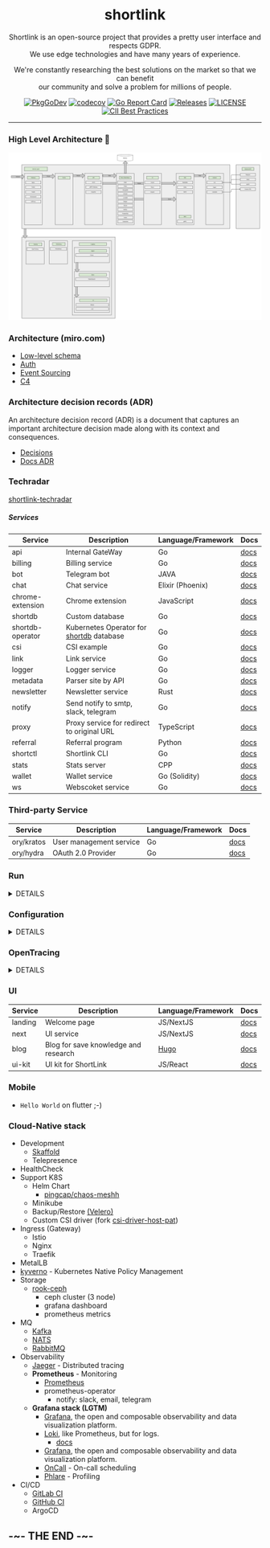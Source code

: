 <div align="center">

# shortlink

Shortlink is an open-source project that provides a pretty user interface and respects GDPR.   
We use edge technologies and have many years of experience.  

We're constantly researching the best solutions on the market so that we can benefit  
our community and solve a problem for millions of people.

[![PkgGoDev](https://pkg.go.dev/badge/mod/github.com/batazor/shortlink)](https://pkg.go.dev/mod/github.com/batazor/shortlink)
[![codecov](https://codecov.io/gh/batazor/shortlink/branch/main/graph/badge.svg?token=Wxz5bI4QzF)](https://codecov.io/gh/batazor/shortlink)
[![Go Report Card](https://goreportcard.com/badge/github.com/batazor/shortlink)](https://goreportcard.com/report/github.com/batazor/shortlink)
[![Releases](https://img.shields.io/github/release-pre/batazor/shortlink.svg)](https://github.com/batazor/shortlink/releases)
[![LICENSE](https://img.shields.io/github/license/batazor/shortlink.svg)](https://github.com/batazor/shortlink/blob/main/LICENSE)
[![CII Best Practices](https://bestpractices.coreinfrastructure.org/projects/3510/badge)](https://bestpractices.coreinfrastructure.org/projects/3510)

</div>

<hr />

### High Level Architecture 🚀

![shortlink-architecture](./docs/shortlink-architecture.png)

### Architecture (miro.com)

- [Low-level schema](https://miro.com/app/board/o9J_laImQpo=/)
- [Auth](https://miro.com/app/board/o9J_lA5Wmhg=/)
- [Event Sourcing](https://miro.com/app/board/o9J_l-6o1U0=/)
- [C4](./docs/c4)

### Architecture decision records (ADR)

An architecture decision record (ADR) is a document that captures an important architecture decision 
made along with its context and consequences.

+ [Decisions](./docs/architecture/decisions)
+ [Docs ADR](https://github.com/joelparkerhenderson/architecture-decision-record)

### Techradar

[shortlink-techradar](https://radar.thoughtworks.com/?sheetId=https://raw.githubusercontent.com/batazor/shortlink/main/docs/thoughtworks.radar.csv)

##### Services

| Service           | Description                                                           | Language/Framework        | Docs                                                     |
|-------------------|-----------------------------------------------------------------------|---------------------------|----------------------------------------------------------|
| api               | Internal GateWay                                                      | Go                        | [docs](./internal/services/api/README.md)                |
| billing           | Billing service                                                       | Go                        | [docs](./internal/services/billing/README.md)            |
| bot               | Telegram bot                                                          | JAVA                      | [docs](./internal/services/bot/README.md)                |
| chat              | Chat service                                                          | Elixir (Phoenix)          | [docs](./internal/services/chat/README.md)               |
| chrome-extension  | Chrome extension                                                      | JavaScript                | [docs](internal/extension/chrome-extension/README.md)   |
| shortdb           | Custom database                                                       | Go                        | [docs](./pkg/shortdb/README.md)                          |
| shortdb-operator  | Kubernetes Operator for [shortdb]((./pkg/shortdb/README.md)) database | Go                        | [docs](./pkg/shortdb-operator/README.md)                 |
| csi               | CSI example                                                           | Go                        | [docs](./internal/services/csi/README.md)                |
| link              | Link service                                                          | Go                        | [docs](./internal/services/api/README.md)                |
| logger            | Logger service                                                        | Go                        | [docs](./internal/services/logger/README.md)             |
| metadata          | Parser site by API                                                    | Go                        | [docs](./internal/services/metadata/README.md)           |
| newsletter        | Newsletter service                                                    | Rust                      | [docs](./internal/services/newsletter/README.md)         |
| notify            | Send notify to smtp, slack, telegram                                  | Go                        | [docs](./internal/services/notify/README.md)             |
| proxy             | Proxy service for redirect to original URL                            | TypeScript                | [docs](./internal/services/proxy/README.md)              |
| referral          | Referral program                                                      | Python                    | [docs](./internal/services/referral/README.md)           |
| shortctl          | Shortlink CLI                                                         | Go                        | [docs](./internal/services/cli/README.md)                |
| stats             | Stats server                                                          | CPP                       | [docs](./internal/services/stats/README.md)              |
| wallet            | Wallet service                                                        | Go (Solidity)             | [docs](./internal/services/wallet/README.md)             |
| ws                | Webscoket service                                                     | Go                        | [docs](./internal/services/ws/README.md)                 |

### Third-party Service

| Service                 | Description                                                           | Language/Framework        | Docs                                             |
|-------------------------|-----------------------------------------------------------------------|---------------------------|--------------------------------------------------|
| ory/kratos              | User management service                                               | Go                        | [docs](https://www.ory.sh/kratos/docs/)          |
| ory/hydra               | OAuth 2.0 Provider                                                    | Go                        | [docs](https://www.ory.sh/keto/docs/)            |

### Run

<details><summary>DETAILS</summary>
<p>

##### Require

###### Install GIT sub-repository

```
git submodule update --init --recursive
```

##### docker compose

###### For run
```
make run
```

###### For down
```
make down
```


##### Kubernetes (1.21+)

###### For run
```
make minikube-up
make helm-shortlink-up
```

###### For down
```
make minikube-down
```

##### Skaffold [(link)](https://skaffold.dev/)

###### For run
```
make skaffold-init
make skaffold-up
```

###### For down
```
make skaffold-down
```

###### Debug mode
```
make skaffold-debug
```

</p>
</details>

### Configuration

<details><summary>DETAILS</summary>
<p>

##### [12 factors: ENV](https://12factor.net/config)

[View ENV Variables](./docs/env.md)

</p>
</details>

### OpenTracing

<details><summary>DETAILS</summary>
<p>

![http_add_link](./docs/opentracing_add_link.png)

</p>
</details>

### UI

| Service   | Description                          | Language/Framework        | Docs                                           |
|-----------|--------------------------------------|---------------------------|------------------------------------------------|
| landing   | Welcome page                         | JS/NextJS                 | [docs](./ui/landing/README.md)                 |
| next      | UI service                           | JS/NextJS                 | [docs](./ui/next/README.md)                    |
| blog      | Blog for save knowledge and research | [Hugo](https://gohugo.io) | [docs](https://batazor.github.io/shortlink/)   |
| ui-kit    | UI kit for ShortLink                 | JS/React                  | [docs](./ui/ui-kit/README.md)                  |

### Mobile

+ `Hello World` on flutter ;-)

### Cloud-Native stack

+ Development
  + [Skaffold](https://skaffold.dev/)
  + Telepresence
+ HealthCheck
+ Support K8S
  + Helm Chart
    + [pingcap/chaos-meshh](https://github.com/pingcap/chaos-mesh)
  + Minikube
  + Backup/Restore [(Velero)](https://velero.io/)
  + Custom CSI driver (fork [csi-driver-host-pat](https://github.com/kubernetes-csi/csi-driver-host-path))
+ Ingress (Gateway)
  + Istio
  + Nginx
  + Traefik
+ MetalLB
+ [kyverno](https://kyverno.io/) - Kubernetes Native Policy Management
+ Storage
  + [rook-ceph](https://rook.io/)
    + ceph cluster (3 node)
    + grafana dashboard
    + prometheus metrics
+ MQ
  + [Kafka](https://kafka.apache.org/)
  + [NATS](https://nats.io/)
  + [RabbitMQ](https://www.rabbitmq.com/)
+ Observability
  + [Jaeger](https://www.jaegertracing.io/) - Distributed tracing
  + **Prometheus** - Monitoring
    + [Prometheus](https://prometheus.io/)
    + prometheus-operator
      + notify: slack, email, telegram
  + **Grafana stack (LGTM)**
    * [Grafana](https://github.com/grafana/grafana), the open and composable observability and data visualization platform.
    * [Loki](https://github.com/grafana/loki), like Prometheus, but for logs.
      + [docs](./docs/logger.md)
    * [Grafana](https://github.com/grafana/grafana), the open and composable observability and data visualization platform.
    + [OnCall](https://grafana.com/oss/oncall/) - On-call scheduling
    + [Phlare](https://grafana.com/oss/phlare/) - Profiling
+ CI/CD
  - [GitLab CI](./ops/gitlab/README.md)
  - [GitHub CI](./.github/DOCS.md)
  - ArgoCD

## -~- THE END -~-

[mergify]: https://mergify.io
[mergify-status]: https://img.shields.io/endpoint.svg?url=https://dashboard.mergify.io/badges/batazor/shortlink&style=flat
